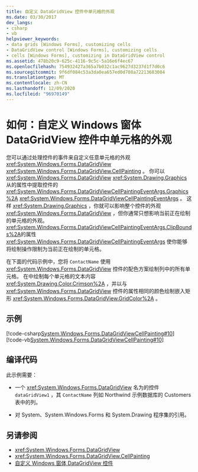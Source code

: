 ```yaml
---
title: 自定义 DataGridView 控件中单元格的外观
ms.date: 03/30/2017
dev_langs:
- csharp
- vb
helpviewer_keywords:
- data grids [Windows Forms], customizing cells
- DataGridView control [Windows Forms], customizing cells
- cells [Windows Forms], customizing in DataGridView control
ms.assetid: 478b20c9-625c-4116-9c5c-5a16e6f4ec67
ms.openlocfilehash: 754932427a365a7b032c1ac9627d3237d1f7d0c6
ms.sourcegitcommit: 9f6df084c53a3da0ea657ed0d708a72213683084
ms.translationtype: MT
ms.contentlocale: zh-CN
ms.lasthandoff: 12/09/2020
ms.locfileid: "96970149"
---
```

# <a name="how-to-customize-the-appearance-of-cells-in-the-windows-forms-datagridview-control"></a>如何：自定义 Windows 窗体 DataGridView 控件中单元格的外观
您可以通过处理控件的事件来自定义任意单元格的外观 <xref:System.Windows.Forms.DataGridView> <xref:System.Windows.Forms.DataGridView.CellPainting> 。 你可以 <xref:System.Windows.Forms.DataGridView> <xref:System.Drawing.Graphics> 从的属性中提取控件的 <xref:System.Windows.Forms.DataGridViewCellPaintingEventArgs.Graphics%2A> <xref:System.Windows.Forms.DataGridViewCellPaintingEventArgs> 。 这样 <xref:System.Drawing.Graphics> ，你就可以影响整个控件的外观 <xref:System.Windows.Forms.DataGridView> ，但你通常只想影响当前正在绘制的单元格的外观。 <xref:System.Windows.Forms.DataGridViewCellPaintingEventArgs.ClipBounds%2A>的属性 <xref:System.Windows.Forms.DataGridViewCellPaintingEventArgs> 使你能够将绘制操作限制为当前正在绘制的单元格。  
  
 在下面的代码示例中，您将 `ContactName` 使用 <xref:System.Windows.Forms.DataGridView> 控件的配色方案绘制列中的所有单元格。 在中绘制每个单元格的文本内容 <xref:System.Drawing.Color.Crimson%2A> ，并以与 <xref:System.Windows.Forms.DataGridView> 控件的属性相同的颜色绘制嵌入矩形 <xref:System.Windows.Forms.DataGridView.GridColor%2A> 。  
  
## <a name="example"></a>示例  
 [!code-csharp[System.Windows.Forms.DataGridViewCellPainting#10](~/samples/snippets/csharp/VS_Snippets_Winforms/System.Windows.Forms.DataGridViewCellPainting/CS/form1.cs#10)]
 [!code-vb[System.Windows.Forms.DataGridViewCellPainting#10](~/samples/snippets/visualbasic/VS_Snippets_Winforms/System.Windows.Forms.DataGridViewCellPainting/VB/form1.vb#10)]  
  
## <a name="compiling-the-code"></a>编译代码  
 此示例需要：  
  
- 一个 <xref:System.Windows.Forms.DataGridView> 名为的控件 `dataGridView1` ，其 `ContactName` 列如 Northwind 示例数据库的 Customers 表中的列。  
  
- 对 System、System.Windows.Forms 和 System.Drawing 程序集的引用。  
  
## <a name="see-also"></a>另请参阅

- <xref:System.Windows.Forms.DataGridView>
- <xref:System.Windows.Forms.DataGridView.CellPainting>
- [自定义 Windows 窗体 DataGridView 控件](customizing-the-windows-forms-datagridview-control.md)
